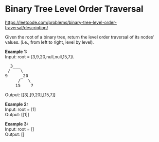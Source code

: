 # Binary Tree Level Order Traversal
https://leetcode.com/problems/binary-tree-level-order-traversal/description/

Given the root of a binary tree, return the level order traversal of its nodes' values. (i.e., from left to right, level by level).

<b>Example 1:</b>\
Input: root = [3,9,20,null,null,15,7]\
<pre>
  3___
 /    \
9     _20
     /   \
    15    7
</pre>
Output: [[3],[9,20],[15,7]]

<b>Example 2:</b>\
Input: root = [1]\
Output: [[1]]

<b>Example 3:</b>\
Input: root = []\
Output: []